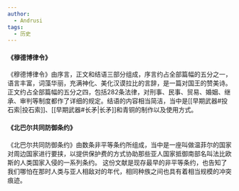 ```yaml
---
author:
  - Andrusi
tags:
  - 历史
---
```

#### 《穆德博律令》
《穆德博律令》由序言，正文和结语三部分组成，序言约占全部篇幅的五分之一，语言丰富，词藻华丽，充满神化、美化汉谟拉比的言辞，是一篇对国王的赞美诗。正文约占全部篇幅的五分之四，包括282条法律，对刑事、民事、贸易、婚姻、继承、审判等制度都作了详细的规定。结语的内容相当简洁，当中是[[早期武器#投石索|投石索]]、[[早期武器#长矛|长矛]]和青铜的制作以及使用方式。

#### 《北巴尔共同防御条约》
《北巴尔共同防御条约》由数条非平等条约所组成，当中是一座叫做温菲尔的国家对周边国家进行要挟，以提供保护费的方式协助那些亚人国家抵御南部名叫法比欧斯的人类国家入侵的一系列条约。
这份文献是现存最早的非平等条约，也告知了我们哪怕在那时人类与亚人相敌对的年代，相同种族之间也具有着相当规模的冲突痕迹。